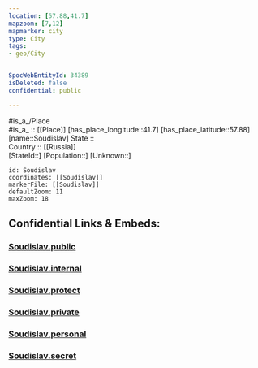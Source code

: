 ```yaml
---
location: [57.88,41.7] 
mapzoom: [7,12] 
mapmarker: city 
type: City
tags:
- geo/City


SpocWebEntityId: 34389
isDeleted: false
confidential: public

---
```

#is_a_/Place  
#is_a_ :: [[Place]] 
[has_place_longitude::41.7] 
[has_place_latitude::57.88] 
[name::Soudislav] 
State ::  
Country :: [[Russia]]  
[StateId::] 
[Population::] 
[Unknown::] 


```leaflet
id: Soudislav
coordinates: [[Soudislav]] 
markerFile: [[Soudislav]] 
defaultZoom: 11 
maxZoom: 18
```


## Confidential Links & Embeds: 

### [Soudislav.public](/_public/\Earth\Continent\Europe\Europe~East\Russia\Russia~Central\Kostroma_Oblast\CitySoudislav.public.md) 

### [Soudislav.internal](/_internal/\Earth\Continent\Europe\Europe~East\Russia\Russia~Central\Kostroma_Oblast\CitySoudislav.internal.md) 

### [Soudislav.protect](/_protect/\Earth\Continent\Europe\Europe~East\Russia\Russia~Central\Kostroma_Oblast\CitySoudislav.protect.md) 

### [Soudislav.private](/_private/\Earth\Continent\Europe\Europe~East\Russia\Russia~Central\Kostroma_Oblast\CitySoudislav.private.md) 

### [Soudislav.personal](/_personal/\Earth\Continent\Europe\Europe~East\Russia\Russia~Central\Kostroma_Oblast\CitySoudislav.personal.md) 

### [Soudislav.secret](/_secret/\Earth\Continent\Europe\Europe~East\Russia\Russia~Central\Kostroma_Oblast\CitySoudislav.secret.md)

